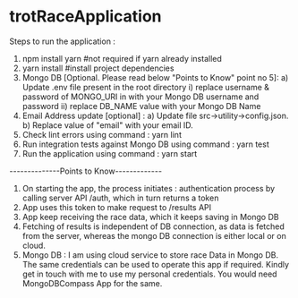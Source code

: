 # trotRaceApplication
Steps to run the application :
1. npm install yarn      #not required if yarn already installed
2. yarn install          #install project dependencies 
2. Mongo DB [Optional. Please read below "Points to Know" point no 5]: 
    a) Update .env file present in the root directory
        i) replace username & password of MONGO_URI in with your Mongo DB   username and password
        ii) replace DB_NAME value with your Mongo DB Name
3. Email Address update [optional] :
    a) Update file src->utility->config.json.
    b) Replace value of "email" with your email ID.
4. Check lint errors using command :
    yarn lint
5. Run integration tests against Mongo DB using command :
    yarn test
4. Run the application using command :
    yarn start



--------------Points to Know-------------
1. On starting the app, the process initiates :
    authentication process by calling server API /auth, which in turn returns a token
2. App uses this token to make request to /results API
3. App keep receiving the race data, which it keeps saving in Mongo DB
4. Fetching of results is independent of DB connection, as data is fetched from the server, whereas the mongo DB connection is either local or on cloud.
5. Mongo DB : I am using cloud service to store race Data in Mongo DB. The same credentials can be used to operate this app if required. Kindly get in touch with me to use my personal credentials.
You would need MongoDBCompass App for the same.